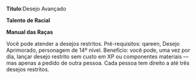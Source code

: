 **Titulo**:Desejo Avançado

**Talento de Racial**

**Manual das Raças**

 Você pode atender a desejos restritos. Pré-requisitos: qareen, Desejo Aprimorado, personagem de 14º nível. Benefício: você pode, uma vez por dia, lançar desejo restrito sem custo em XP ou componentes materiais — mas apenas a pedido de outra pessoa. Cada pessoa tem direito a até três desejos restritos.